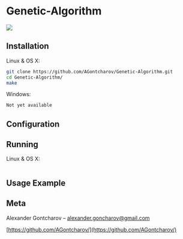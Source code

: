 # Genetic-Algorithm
>

![](https://nnpdf.hepforge.org/images/GA.png)

## Installation

Linux & OS X:

```sh
git clone https://github.com/AGontcharov/Genetic-Algorithm.git
cd Genetic-Algorithm/
make
```

Windows:

```sh
Not yet available
```
## Configuration

## Running

Linux & OS X:

```sh
```

## Usage Example

## Meta

Alexander Gontcharov – alexander.goncharov@gmail.com

[https://github.com/AGontcharov/](https://github.com/AGontcharov/)
